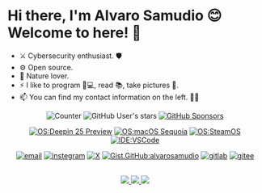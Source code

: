 # Hi there, I'm Alvaro Samudio :blush: Welcome to here! :wave:
<!--
**alvarosamudio/alvarosamudio** is a ✨ _special_ ✨ repository because its `README.md` (this file) appears on your GitHub profile.
-->
- ⚔️ Cybersecurity enthusiast. 🛡️
- ⚙️ Open source.
- 🌱 Nature lover.
- ⚡ I like to program 👨💻, read 📚, take pictures 📸.
- 📫 You can find my contact information on the left.
🏴‍☠️
<div align="center">
  
  ![Counter](https://komarev.com/ghpvc/?username=alvarosamudio&color=blue)
  ![GitHub User's stars](https://img.shields.io/github/stars/alvarosamudio?affiliations=OWNER%2CCOLLABORATOR&label=GH%20stars)
  [![GitHub Sponsors](https://img.shields.io/github/sponsors/alvarosamudio?label=GH%20sponsors&style=flat)](https://github.com/sponsors/alvarosamudio)

[![OS:Deepin 25 Preview](https://img.shields.io/badge/Deepin-25%20Preview-blue?style=flat-square&logo=deepin)](https://deepin.org)
  [![OS:macOS Sequoia](https://img.shields.io/badge/macOS-Sequoia-blue?style=flat-square&logo=apple)](https://www.apple.com/macos/macos-sequoia/)
  [![OS:SteamOS]((https://img.shields.io/badge/SteamOS-Deck-blue?style=flat-square&logo=steamdeck))](https://www.steamdeck.com/en/software)
  [![IDE:VSCode](https://img.shields.io/badge/IDE-VSCode-blue?style=flat-square&logo=visualstudiocode)](https://code.visualstudio.com/)

  [![email](https://img.shields.io/badge/Email-alvarosamudio@criptext.com-blue?style=flat-square&logo=Mail.Ru)](mailto:alvarosamudio@criptext.com)
  [![instegram](https://img.shields.io/badge/Instagram-alvarosamudio-blue?style=flat-square&logo=instagram)](https://www.instagram.com/alvarosamudio)
  [![X](https://img.shields.io/badge/X-alvarolsamudio-blue?style=flat-square&logo=x)](https://x.com/alvarolsamudio)
  [![Gist.GitHub:alvarosamudio](https://img.shields.io/badge/Gist-alvarosamudio-blue?style=flat-square&logo=GitHub)](https://gist.github.com/alvarosamudio)
  [![gitlab](https://img.shields.io/badge/gitlab-alvarosamudio-blue?style=flat-square&logo=gitlab)](https://gitlab.com/alvarosamudio)
  [![gitee](https://img.shields.io/badge/gitee-alvarosamudio-blue?style=flat-square&logo=gitee)](https://gitee.com/alvarosamudio)
</div>
<br>
<div align="center">
  <a href="https://github.com/vn7n24fzkq/github-profile-summary-cards">
    <img src="https://github-profile-summary-cards.vercel.app/api/cards/profile-details?username=alvarosamudio&theme=github" />
  </a>
  <a href="https://github.com/vn7n24fzkq/github-profile-summary-cards">
    <img src="https://github-profile-summary-cards.vercel.app/api/cards/stats?username=alvarosamudio&theme=github" />
  </a>
  <a href="https://github.com/vn7n24fzkq/github-profile-summary-cards">
    <img src="https://github-profile-summary-cards.vercel.app/api/cards/repos-per-language?username=alvarosamudio&theme=github" />
  </a>
</div>
